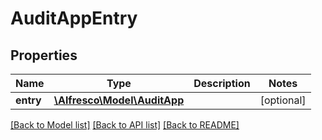 # AuditAppEntry

## Properties
Name | Type | Description | Notes
------------ | ------------- | ------------- | -------------
**entry** | [**\Alfresco\Model\AuditApp**](AuditApp.md) |  | [optional] 

[[Back to Model list]](../README.md#documentation-for-models) [[Back to API list]](../README.md#documentation-for-api-endpoints) [[Back to README]](../README.md)


